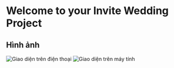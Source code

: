 # Welcome to your Invite Wedding Project

## Hình ảnh

![Giao diện trên điện thoại](public/gui_mobile.png)
![Giao diện trên máy tính](public/gui_desktop.png)